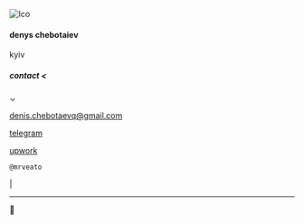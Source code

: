 ![Ico](https://www.upwork.com/profile-portraits/c1GLyb2cCqDM1ZJvWAWXxvWlKOeYj2HBFbMVqYSEuczxtBxrhiePSvbdDFVW17BBee)
#### denys chebotaiev
kyiv

##### contact <
⌄

[denis.chebotaevq@gmail.com](mailto:denis.chebotaevq@gmail.com)

[telegram](https://t.me/mrveato)

[upwork](https://www.upwork.com/freelancers/mrveato)

`@mrveato`

<span class="blinking-cursor">|</span>

* * *

🗿

<script data-ad-client="ca-pub-5983069358981928" async src="https://pagead2.googlesyndication.com/pagead/js/adsbygoogle.js"></script>
